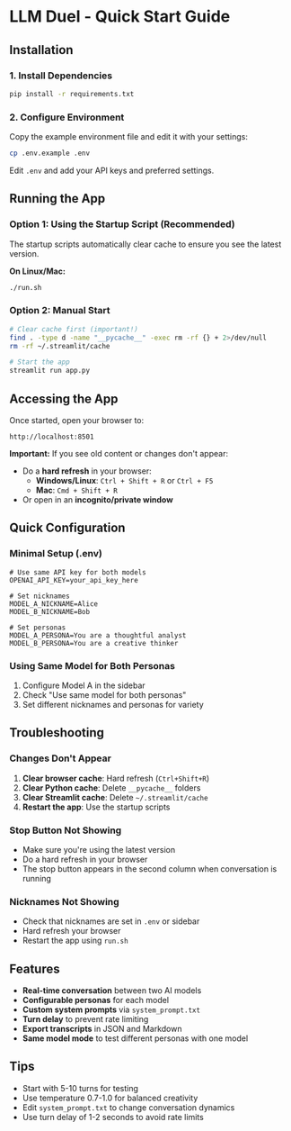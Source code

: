 # LLM Duel - Quick Start Guide

## Installation

### 1. Install Dependencies

```bash
pip install -r requirements.txt
```

### 2. Configure Environment

Copy the example environment file and edit it with your settings:

```bash
cp .env.example .env
```

Edit `.env` and add your API keys and preferred settings.

## Running the App

### Option 1: Using the Startup Script (Recommended)

The startup scripts automatically clear cache to ensure you see the latest version.

**On Linux/Mac:**
```bash
./run.sh
```

### Option 2: Manual Start

```bash
# Clear cache first (important!)
find . -type d -name "__pycache__" -exec rm -rf {} + 2>/dev/null
rm -rf ~/.streamlit/cache

# Start the app
streamlit run app.py
```

## Accessing the App

Once started, open your browser to:
```
http://localhost:8501
```

**Important:** If you see old content or changes don't appear:
- Do a **hard refresh** in your browser:
  - **Windows/Linux**: `Ctrl + Shift + R` or `Ctrl + F5`
  - **Mac**: `Cmd + Shift + R`
- Or open in an **incognito/private window**

## Quick Configuration

### Minimal Setup (.env)

```env
# Use same API key for both models
OPENAI_API_KEY=your_api_key_here

# Set nicknames
MODEL_A_NICKNAME=Alice
MODEL_B_NICKNAME=Bob

# Set personas
MODEL_A_PERSONA=You are a thoughtful analyst
MODEL_B_PERSONA=You are a creative thinker
```

### Using Same Model for Both Personas

1. Configure Model A in the sidebar
2. Check "Use same model for both personas"
3. Set different nicknames and personas for variety

## Troubleshooting

### Changes Don't Appear

1. **Clear browser cache**: Hard refresh (`Ctrl+Shift+R`)
2. **Clear Python cache**: Delete `__pycache__` folders
3. **Clear Streamlit cache**: Delete `~/.streamlit/cache`
4. **Restart the app**: Use the startup scripts

### Stop Button Not Showing

- Make sure you're using the latest version
- Do a hard refresh in your browser
- The stop button appears in the second column when conversation is running

### Nicknames Not Showing

- Check that nicknames are set in `.env` or sidebar
- Hard refresh your browser
- Restart the app using `run.sh` 

## Features

- **Real-time conversation** between two AI models
- **Configurable personas** for each model
- **Custom system prompts** via `system_prompt.txt`
- **Turn delay** to prevent rate limiting
- **Export transcripts** in JSON and Markdown
- **Same model mode** to test different personas with one model

## Tips

- Start with 5-10 turns for testing
- Use temperature 0.7-1.0 for balanced creativity
- Edit `system_prompt.txt` to change conversation dynamics
- Use turn delay of 1-2 seconds to avoid rate limits

